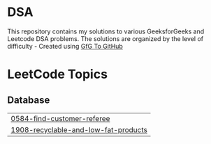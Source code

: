 # DSA
This repository contains my solutions to various GeeksforGeeks and Leetcode DSA problems. The solutions are organized by the level of difficulty - Created using [GfG To GitHub](https://github.com/AtharvaNanavate/GfG-To-GitHub)

<!---LeetCode Topics Start-->
# LeetCode Topics
## Database
|  |
| ------- |
| [0584-find-customer-referee](https://github.com/muskan1301/DSA/tree/master/0584-find-customer-referee) |
| [1908-recyclable-and-low-fat-products](https://github.com/muskan1301/DSA/tree/master/1908-recyclable-and-low-fat-products) |
<!---LeetCode Topics End-->